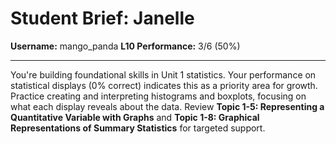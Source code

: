 # Student Brief: Janelle

**Username:** mango_panda
**L10 Performance:** 3/6 (50%)

---

You're building foundational skills in Unit 1 statistics. Your performance on statistical displays (0% correct) indicates this as a priority area for growth. Practice creating and interpreting histograms and boxplots, focusing on what each display reveals about the data. Review **Topic 1-5: Representing a Quantitative Variable with Graphs** and **Topic 1-8: Graphical Representations of Summary Statistics** for targeted support.
